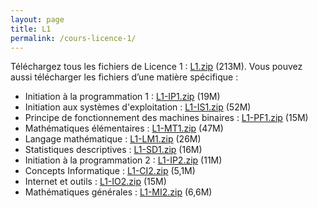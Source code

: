 ```yaml
---
layout: page
title: L1
permalink: /cours-licence-1/
---
```


Téléchargez tous les fichiers de Licence 1&nbsp;: <a class="filename" href="./archives/L1.zip">L1.zip</a> (213M).
Vous pouvez aussi télécharger les fichiers d’une matière
        spécifique&nbsp;:
* Initiation à la programmation 1&nbsp;: <a class="filename" href="./archives/L1-IP1.zip">L1-IP1.zip</a> (19M)
* Initiation aux systèmes d'exploitation&nbsp;: <a class="filename" href="./archives/L1-IS1.zip">L1-IS1.zip</a> (52M)
* Principe de fonctionnement des machines binaires&nbsp;: <a class="filename" href="./archives/L1-PF1.zip">L1-PF1.zip</a> (15M)
* Mathématiques élémentaires&nbsp;: <a class="filename" href="./archives/L1-MT1.zip">L1-MT1.zip</a> (47M)
* Langage mathématique&nbsp;: <a class="filename" href="./archives/L1-LM1.zip">L1-LM1.zip</a> (26M)
* Statistiques descriptives&nbsp;: <a class="filename" href="./archives/L1-SD1.zip">L1-SD1.zip</a> (16M)
* Initiation à la programmation 2&nbsp;: <a class="filename" href="./archives/L1-IP2.zip">L1-IP2.zip</a> (11M)
* Concepts Informatique&nbsp;: <a class="filename" href="./archives/L1-CI2.zip">L1-CI2.zip</a> (5,1M)
* Internet et outils&nbsp;: <a class="filename" href="./archives/L1-IO2.zip">L1-IO2.zip</a> (15M)
* Mathématiques générales&nbsp;: <a class="filename" href="./archives/L1-MI2.zip">L1-MI2.zip</a> (6,6M)
